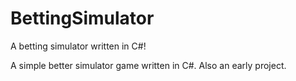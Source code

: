 # BettingSimulator
A betting simulator written in C#!

A simple better simulator game written in C#. Also an early project.  
